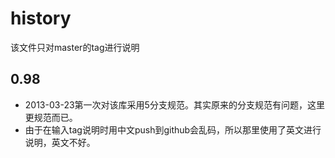 ﻿# history
该文件只对master的tag进行说明
## 0.98
* 2013-03-23第一次对该库采用5分支规范。其实原来的分支规范有问题，这里更规范而已。
* 由于在输入tag说明时用中文push到github会乱码，所以那里使用了英文进行说明，英文不好。

